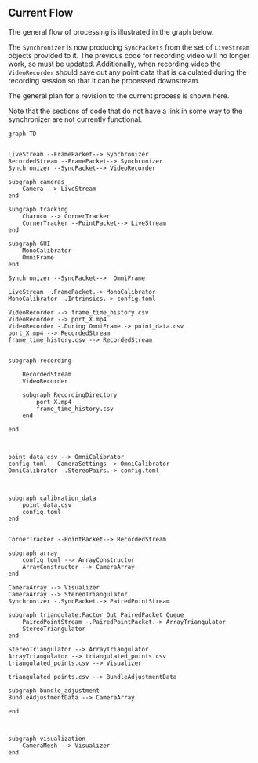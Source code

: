 ## Current Flow

The general flow of processing is illustrated in the graph below. 

The `Synchronizer` is now producing `SyncPackets` from the set of  `LiveStream` objects provided to it. The previous code for recording video will no longer work, so must be updated. Additionally, when recording video the `VideoRecorder` should save out any point data that is calculated during the recording session so that it can be processed downstream.

The general plan for a revision to the current process is shown here.

Note that the sections of code that do not have a link in some way to the synchronizer are not currently functional.

```mermaid
graph TD


LiveStream --FramePacket--> Synchronizer
RecordedStream --FramePacket--> Synchronizer
Synchronizer --SyncPacket--> VideoRecorder

subgraph cameras
    Camera --> LiveStream
end

subgraph tracking
    Charuco --> CornerTracker
    CornerTracker --PointPacket--> LiveStream
end

subgraph GUI
    MonoCalibrator
    OmniFrame
end

Synchronizer --SyncPacket-->  OmniFrame

LiveStream -.FramePacket.-> MonoCalibrator
MonoCalibrator -.Intrinsics.-> config.toml

VideoRecorder --> frame_time_history.csv
VideoRecorder --> port_X.mp4 
VideoRecorder -.During OmniFrame.-> point_data.csv
port_X.mp4 --> RecordedStream
frame_time_history.csv --> RecordedStream


subgraph recording

    RecordedStream
    VideoRecorder 

    subgraph RecordingDirectory
        port_X.mp4
        frame_time_history.csv
    end

end



point_data.csv --> OmniCalibrator
config.toml --CameraSettings--> OmniCalibrator
OmniCalibrator -.StereoPairs.-> config.toml



subgraph calibration_data
    point_data.csv
    config.toml
end


CornerTracker --PointPacket--> RecordedStream

subgraph array
    config.toml --> ArrayConstructor
    ArrayConstructor --> CameraArray
end

CameraArray --> Visualizer
CameraArray --> StereoTriangulator
Synchronizer -.SyncPacket.-> PairedPointStream

subgraph triangulate:Factor Out PairedPacket Queue
    PairedPointStream -.PairedPointPacket.-> ArrayTriangulator
    StereoTriangulator
end

StereoTriangulator --> ArrayTriangulator
ArrayTriangulator --> triangulated_points.csv
triangulated_points.csv --> Visualizer

triangulated_points.csv --> BundleAdjustmentData

subgraph bundle_adjustment
BundleAdjustmentData --> CameraArray

end



subgraph visualization
    CameraMesh --> Visualizer
end

```
